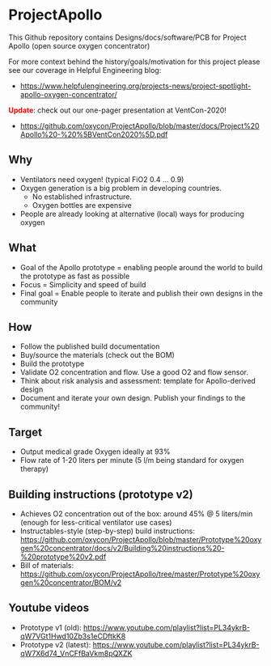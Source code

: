 # ProjectApollo
This Github repository contains Designs/docs/software/PCB for Project Apollo (open source oxygen concentrator)

For more context behind the history/goals/motivation for this project please see our coverage in Helpful Engineering blog: 
- https://www.helpfulengineering.org/projects-news/project-spotlight-apollo-oxygen-concentrator/  

<b style='color:red'>Update</b>: check out our one-pager presentation at VentCon-2020! 
- https://github.com/oxycon/ProjectApollo/blob/master/docs/Project%20Apollo%20-%20%5BVentCon2020%5D.pdf 

## Why
- Ventilators need oxygen! (typical FiO2 0.4 … 0.9)
- Oxygen generation is a big problem in developing countries. 
  - No established infrastructure. 
  - Oxygen bottles are expensive
- People are already looking at alternative (local) ways for producing oxygen
## What 
- Goal of the Apollo prototype = enabling people around the world to build the prototype as fast as possible
- Focus = Simplicity and speed of build 
- Final goal = Enable people to iterate and publish their own designs in the community
## How
- Follow the published build documentation
- Buy/source the materials (check out the BOM)
- Build the prototype
- Validate O2 concentration and flow. Use a good O2 and flow sensor. 
- Think about risk analysis and assessment: template for Apollo-derived design
- Document and iterate your own design. Publish your findings to the community! 

## Target 
- Output medical grade Oxygen ideally at 93% 
- Flow rate of 1-20 liters per minute (5 l/m being standard for oxygen therapy)

## Building instructions (prototype v2)
- Achieves O2 concentration out of the box: around 45% @ 5 liters/min (enough for less-critical ventilator use cases)
- Instructables-style (step-by-step) build instructions: https://github.com/oxycon/ProjectApollo/blob/master/Prototype%20oxygen%20concentrator/docs/v2/Building%20instructions%20-%20prototype%20v2.pdf 
- Bill of materials: https://github.com/oxycon/ProjectApollo/tree/master/Prototype%20oxygen%20concentrator/BOM/v2

## Youtube videos
- Prototype v1 (old): https://www.youtube.com/playlist?list=PL34ykrB-qW7VGt1Hwd10Zb3s1eCDftkK8 
- Prototype v2 (latest): https://www.youtube.com/playlist?list=PL34ykrB-qW7X6d74_VnCFfBaVkm8pQXZK 
